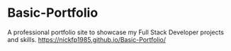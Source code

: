 # Basic-Portfolio
A professional portfolio site to showcase my Full Stack Developer projects and skills.
https://nickfp1985.github.io/Basic-Portfolio/
